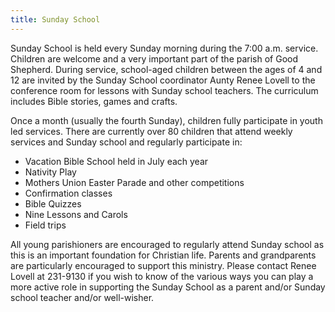 ```yaml
---
title: Sunday School
---
```

Sunday School is held every Sunday morning during the 7:00 a.m. service. Children are welcome and a very important part of the parish of Good Shepherd. During service, school-aged children between the ages of 4 and 12 are invited by the Sunday School coordinator Aunty Renee Lovell to the conference room for lessons with Sunday school teachers. The curriculum includes Bible stories, games and crafts.

Once a month (usually the fourth Sunday), children fully participate in youth led services. There are currently over 80 children that attend weekly services and Sunday school and regularly participate in: 
* Vacation Bible School held in July each year
* Nativity Play
* Mothers Union Easter Parade and  other competitions
* Confirmation classes
* Bible Quizzes
* Nine Lessons and Carols
* Field trips 

All young parishioners are encouraged to regularly attend Sunday school as this is an important foundation for Christian life.  Parents and grandparents are particularly encouraged to support this ministry. Please contact Renee Lovell at 231-9130 if you wish to know of the various ways you can play a more active role in supporting the Sunday School as a parent and/or Sunday school teacher and/or well-wisher.

